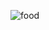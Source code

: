 ![food](https://github.com/DoyalEldho/Taste.me/assets/150715626/19c40d16-67f9-4548-b1d2-782a3b623565)
